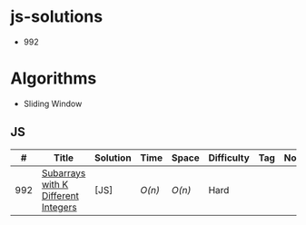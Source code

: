 # js-solutions

- 992

# Algorithms

- Sliding Window

## JS

| #   | Title                                                                                                                 | Solution | Time   | Space  | Difficulty | Tag | Note |
| --- | --------------------------------------------------------------------------------------------------------------------- | -------- | ------ | ------ | ---------- | --- | ---- |
| 992 | [Subarrays with K Different Integers](https://leetcode.com/problems/subarrays-with-k-different-integers/description/) | [JS]     | _O(n)_ | _O(n)_ | Hard       |     |

